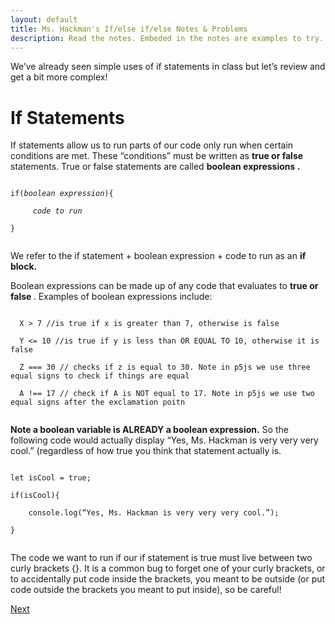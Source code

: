 ```yaml
---
layout: default
title: Ms. Hackman's If/else if/else Notes & Problems
description: Read the notes. Embeded in the notes are examples to try. <br>  After you've completed this, return to google classroom to do this week's assignment.
---
```

<!-- Function for hiding code!  -->
<script>
    function myFunction(name) {
      var x = document.getElementById(name);
      if (x.style.display === "none") {
        x.style.display = "block";
      } else {
        x.style.display = "none";
      }
    }    
</script>
<!-- End of scripting functions! -->
    
We’ve already seen simple uses of if statements in class but let’s review and get a bit more complex!
# If Statements
If statements allow us to run parts of our code only run when certain conditions are met. These “conditions” must be written as  <b>true or false</b>  statements. True or false statements are called  <b>boolean expressions .</b>

<code>
if(<i>boolean expression</i>){<br >
&nbsp;&nbsp;&nbsp;&nbsp; <i>code to run</i><br >
}  <br >
</code>


We refer to the if statement + boolean expression + code to run as an <b> if block.</b>


<!-- Hiding code test>
<button onClick="myFunction('code1')"> Hide Code 1 </button>

<div id='code1'>
<code>
console.log("Hello World");
</code>
</div>
<-->

    
Boolean expressions can be made up of any code that evaluates to <b> true or false </b>. Examples of boolean expressions include:

<code>
  X > 7 //is true if x is greater than 7, otherwise is false<br >
  Y <= 10 //is true if y is less than OR EQUAL TO 10, otherwise it is false<br>
  Z === 30 // checks if z is equal to 30. Note in p5js we use three equal signs to check if things are equal <br>
  A !== 17 // check if A is NOT equal to 17. Note in p5js we use two equal signs after the exclamation poitn <br>
</code>

<b>Note a boolean variable is ALREADY a boolean expression.</b> So the following code would actually display “Yes, Ms. Hackman is very very very cool.” (regardless of how true you think that statement actually is.

<code>
let isCool = true;<br >
if(isCool){<br >
&nbsp;&nbsp;&nbsp;&nbsp;console.log(“Yes, Ms. Hackman is very very very cool.”);<br>
}<br>
</code>

The code we want to run if our if statement is true must live between two curly brackets {}. It is a common bug to forget one of your curly brackets, or to accidentally put code inside the brackets, you meant to be outside (or put code outside the brackets you meant to put inside), so be careful!


[Next](./parsons/else.html)
